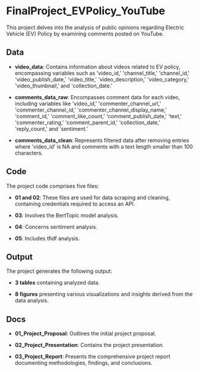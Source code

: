 # FinalProject_EVPolicy_YouTube

This project delves into the analysis of public opinions regarding Electric Vehicle (EV) Policy by examining comments posted on YouTube.

## Data

- **video_data**: Contains information about videos related to EV policy, encompassing variables such as 'video_id,' 'channel_title,' 'channel_id,' 'video_publish_date,' 'video_title,' 'video_description,' 'video_category,' 'video_thumbnail,' and 'collection_date.'
  
- **comments_data_raw**: Encompasses comment data for each video, including variables like 'video_id,' 'commenter_channel_url,' 'commenter_channel_id,' 'commenter_channel_display_name,' 'comment_id,' 'comment_like_count,' 'comment_publish_date,' 'text,' 'commenter_rating,' 'comment_parent_id,' 'collection_date,' 'reply_count,' and 'sentiment.'

- **comments_data_clean**: Represents filtered data after removing entries where 'video_id' is NA and comments with a text length smaller than 100 characters.

## Code

The project code comprises five files:

- **01 and 02**: These files are used for data scraping and cleaning, containing credentials required to access an API.
  
- **03**: Involves the BertTopic model analysis.
  
- **04**: Concerns sentiment analysis.
  
- **05**: Includes tfidf analysis.

## Output

The project generates the following output:

- **3 tables** containing analyzed data.
  
- **8 figures** presenting various visualizations and insights derived from the data analysis.

## Docs

- **01_Project_Proposal**: Outlines the initial project proposal.
  
- **02_Project_Presentation**: Contains the project presentation.
  
- **03_Project_Report**: Presents the comprehensive project report documenting methodologies, findings, and conclusions.
